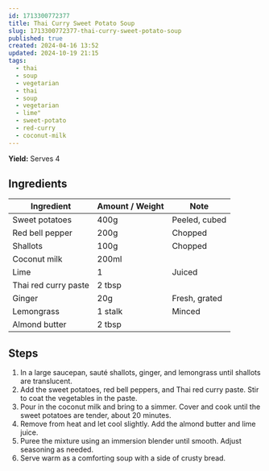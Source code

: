 ```yaml
---
id: 1713300772377
title: Thai Curry Sweet Potato Soup
slug: 1713300772377-thai-curry-sweet-potato-soup
published: true
created: 2024-04-16 13:52
updated: 2024-10-19 21:15
tags:
  - thai
  - soup
  - vegetarian
  - thai
  - soup
  - vegetarian
  - lime"
  - sweet-potato
  - red-curry
  - coconut-milk
---
```


**Yield:** Serves 4

## Ingredients

| Ingredient           | Amount / Weight | Note          |
| -------------------- | --------------- | ------------- |
| Sweet potatoes       | 400g            | Peeled, cubed |
| Red bell pepper      | 200g            | Chopped       |
| Shallots             | 100g            | Chopped       |
| Coconut milk         | 200ml           |               |
| Lime                 | 1               | Juiced        |
| Thai red curry paste | 2 tbsp          |               |
| Ginger               | 20g             | Fresh, grated |
| Lemongrass           | 1 stalk         | Minced        |
| Almond butter        | 2 tbsp          |               |

## Steps

1. In a large saucepan, sauté shallots, ginger, and lemongrass until shallots are translucent.
2. Add the sweet potatoes, red bell peppers, and Thai red curry paste. Stir to coat the vegetables in the paste.
3. Pour in the coconut milk and bring to a simmer. Cover and cook until the sweet potatoes are tender, about 20 minutes.
4. Remove from heat and let cool slightly. Add the almond butter and lime juice.
5. Puree the mixture using an immersion blender until smooth. Adjust seasoning as needed.
6. Serve warm as a comforting soup with a side of crusty bread.
